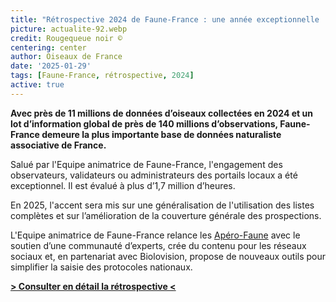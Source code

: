 ```yaml
---
title: "Rétrospective 2024 de Faune-France : une année exceptionnelle !"
picture: actualite-92.webp
credit: Rougequeue noir © 
centering: center
author: Oiseaux de France
date: '2025-01-29'
tags: [Faune-France, rétrospective, 2024]
active: true
---
```


**Avec près de 11 millions de données d’oiseaux collectées en 2024 et un lot d’information global de près de 140 millions d’observations, Faune-France demeure la plus importante base de données naturaliste associative de France.**

Salué par l'Equipe animatrice de Faune-France, l'engagement des observateurs, validateurs ou administrateurs des portails locaux a été exceptionnel. Il est évalué à plus d’1,7 million d’heures.  

En 2025, l'accent sera mis sur une généralisation de l'utilisation des listes complètes et sur l’amélioration de la couverture générale des prospections.

L'Equipe animatrice de Faune-France relance les [Apéro-Faune](https://www.youtube.com/playlist?list=PLrw_QRwQrnAUS1hX6g9ghYRNFsZKk8ywn) avec le soutien d’une communauté d’experts, crée du contenu pour les réseaux sociaux et, en partenariat avec Biolovision,  propose de nouveaux outils pour simplifier la saisie des protocoles nationaux.

[**> Consulter en détail la rétrospective <**]()
